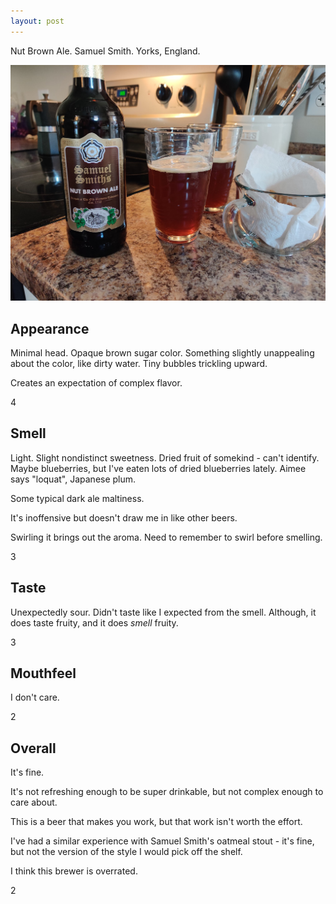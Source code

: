 ```yaml
---
layout: post
---
```


Nut Brown Ale.
Samuel Smith.
Yorks, England.

<img class="beer-photo" src="/beer/images/2020-10-30-samuel-smith-nut-brown-ale.jpg"/>


## Appearance

Minimal head.
Opaque brown sugar color.
Something slightly unappealing about the color, like dirty water.
Tiny bubbles trickling upward.

Creates an expectation of complex flavor.

4


## Smell

Light.
Slight nondistinct sweetness.
Dried fruit of somekind - can't identify.
Maybe blueberries,
but I've eaten lots of dried blueberries lately.
Aimee says "loquat", Japanese plum.

Some typical dark ale maltiness.

It's inoffensive but doesn't draw me in like other beers.

Swirling it brings out the aroma.
Need to remember to swirl before smelling.

3


## Taste

Unexpectedly sour.
Didn't taste like I expected from the smell.
Although, it does taste fruity,
and it does _smell_ fruity.

3


## Mouthfeel

I don't care.

2


## Overall

It's fine.

It's not refreshing enough to be super drinkable,
but not complex enough to care about.

This is a beer that makes you work,
but that work isn't worth the effort.

I've had a similar experience with Samuel Smith's oatmeal stout -
it's fine, but not the version of the style I would pick off the shelf.

I think this brewer is overrated.

2
